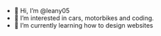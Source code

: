 - 👋 Hi, I’m @leany05
- 👀 I’m interested in cars, motorbikes and coding.
- 🌱 I’m currently learning how to design websites


<!---
leany05/leany05 is a ✨ special ✨ repository because its `README.md` (this file) appears on your GitHub profile.
You can click the Preview link to take a look at your changes.
--->
